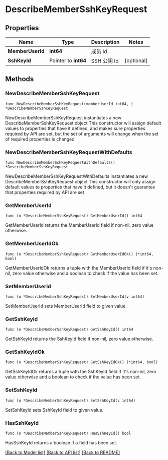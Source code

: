 # DescribeMemberSshKeyRequest

## Properties

Name | Type | Description | Notes
------------ | ------------- | ------------- | -------------
**MemberUserId** | **int64** | 成员 Id | 
**SshKeyId** | Pointer to **int64** | SSH 公钥 Id | [optional] 

## Methods

### NewDescribeMemberSshKeyRequest

`func NewDescribeMemberSshKeyRequest(memberUserId int64, ) *DescribeMemberSshKeyRequest`

NewDescribeMemberSshKeyRequest instantiates a new DescribeMemberSshKeyRequest object
This constructor will assign default values to properties that have it defined,
and makes sure properties required by API are set, but the set of arguments
will change when the set of required properties is changed

### NewDescribeMemberSshKeyRequestWithDefaults

`func NewDescribeMemberSshKeyRequestWithDefaults() *DescribeMemberSshKeyRequest`

NewDescribeMemberSshKeyRequestWithDefaults instantiates a new DescribeMemberSshKeyRequest object
This constructor will only assign default values to properties that have it defined,
but it doesn't guarantee that properties required by API are set

### GetMemberUserId

`func (o *DescribeMemberSshKeyRequest) GetMemberUserId() int64`

GetMemberUserId returns the MemberUserId field if non-nil, zero value otherwise.

### GetMemberUserIdOk

`func (o *DescribeMemberSshKeyRequest) GetMemberUserIdOk() (*int64, bool)`

GetMemberUserIdOk returns a tuple with the MemberUserId field if it's non-nil, zero value otherwise
and a boolean to check if the value has been set.

### SetMemberUserId

`func (o *DescribeMemberSshKeyRequest) SetMemberUserId(v int64)`

SetMemberUserId sets MemberUserId field to given value.


### GetSshKeyId

`func (o *DescribeMemberSshKeyRequest) GetSshKeyId() int64`

GetSshKeyId returns the SshKeyId field if non-nil, zero value otherwise.

### GetSshKeyIdOk

`func (o *DescribeMemberSshKeyRequest) GetSshKeyIdOk() (*int64, bool)`

GetSshKeyIdOk returns a tuple with the SshKeyId field if it's non-nil, zero value otherwise
and a boolean to check if the value has been set.

### SetSshKeyId

`func (o *DescribeMemberSshKeyRequest) SetSshKeyId(v int64)`

SetSshKeyId sets SshKeyId field to given value.

### HasSshKeyId

`func (o *DescribeMemberSshKeyRequest) HasSshKeyId() bool`

HasSshKeyId returns a boolean if a field has been set.


[[Back to Model list]](../README.md#documentation-for-models) [[Back to API list]](../README.md#documentation-for-api-endpoints) [[Back to README]](../README.md)


